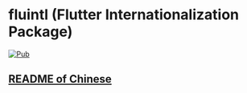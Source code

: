 # fluintl (Flutter Internationalization Package)

[![Pub](https://img.shields.io/pub/v/fluintl.svg?style=flat-square)](https://pub.dartlang.org/packages/fluintl)

## [README of Chinese][readme]





[readme]: https://github.com/Sky24n/fluintl
[readme-en]: https://github.com/Sky24n/fluintl/blob/master/README-EN.md

